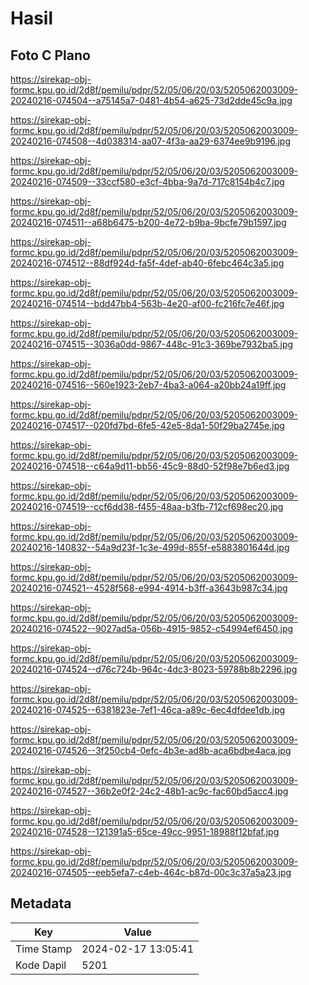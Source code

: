 # Hasil

## Foto C Plano

https://sirekap-obj-formc.kpu.go.id/2d8f/pemilu/pdpr/52/05/06/20/03/5205062003009-20240216-074504--a75145a7-0481-4b54-a625-73d2dde45c9a.jpg

https://sirekap-obj-formc.kpu.go.id/2d8f/pemilu/pdpr/52/05/06/20/03/5205062003009-20240216-074508--4d038314-aa07-4f3a-aa29-6374ee9b9196.jpg

https://sirekap-obj-formc.kpu.go.id/2d8f/pemilu/pdpr/52/05/06/20/03/5205062003009-20240216-074509--33ccf580-e3cf-4bba-9a7d-717c8154b4c7.jpg

https://sirekap-obj-formc.kpu.go.id/2d8f/pemilu/pdpr/52/05/06/20/03/5205062003009-20240216-074511--a68b6475-b200-4e72-b9ba-9bcfe79b1597.jpg

https://sirekap-obj-formc.kpu.go.id/2d8f/pemilu/pdpr/52/05/06/20/03/5205062003009-20240216-074512--88df924d-fa5f-4def-ab40-6febc464c3a5.jpg

https://sirekap-obj-formc.kpu.go.id/2d8f/pemilu/pdpr/52/05/06/20/03/5205062003009-20240216-074514--bdd47bb4-563b-4e20-af00-fc216fc7e46f.jpg

https://sirekap-obj-formc.kpu.go.id/2d8f/pemilu/pdpr/52/05/06/20/03/5205062003009-20240216-074515--3036a0dd-9867-448c-91c3-369be7932ba5.jpg

https://sirekap-obj-formc.kpu.go.id/2d8f/pemilu/pdpr/52/05/06/20/03/5205062003009-20240216-074516--560e1923-2eb7-4ba3-a064-a20bb24a19ff.jpg

https://sirekap-obj-formc.kpu.go.id/2d8f/pemilu/pdpr/52/05/06/20/03/5205062003009-20240216-074517--020fd7bd-6fe5-42e5-8da1-50f29ba2745e.jpg

https://sirekap-obj-formc.kpu.go.id/2d8f/pemilu/pdpr/52/05/06/20/03/5205062003009-20240216-074518--c64a9d11-bb56-45c9-88d0-52f98e7b6ed3.jpg

https://sirekap-obj-formc.kpu.go.id/2d8f/pemilu/pdpr/52/05/06/20/03/5205062003009-20240216-074519--ccf6dd38-f455-48aa-b3fb-712cf698ec20.jpg

https://sirekap-obj-formc.kpu.go.id/2d8f/pemilu/pdpr/52/05/06/20/03/5205062003009-20240216-140832--54a9d23f-1c3e-499d-855f-e5883801644d.jpg

https://sirekap-obj-formc.kpu.go.id/2d8f/pemilu/pdpr/52/05/06/20/03/5205062003009-20240216-074521--4528f568-e994-4914-b3ff-a3643b987c34.jpg

https://sirekap-obj-formc.kpu.go.id/2d8f/pemilu/pdpr/52/05/06/20/03/5205062003009-20240216-074522--9027ad5a-056b-4915-9852-c54994ef6450.jpg

https://sirekap-obj-formc.kpu.go.id/2d8f/pemilu/pdpr/52/05/06/20/03/5205062003009-20240216-074524--d76c724b-964c-4dc3-8023-59788b8b2296.jpg

https://sirekap-obj-formc.kpu.go.id/2d8f/pemilu/pdpr/52/05/06/20/03/5205062003009-20240216-074525--6381823e-7ef1-46ca-a89c-6ec4dfdee1db.jpg

https://sirekap-obj-formc.kpu.go.id/2d8f/pemilu/pdpr/52/05/06/20/03/5205062003009-20240216-074526--3f250cb4-0efc-4b3e-ad8b-aca6bdbe4aca.jpg

https://sirekap-obj-formc.kpu.go.id/2d8f/pemilu/pdpr/52/05/06/20/03/5205062003009-20240216-074527--36b2e0f2-24c2-48b1-ac9c-fac60bd5acc4.jpg

https://sirekap-obj-formc.kpu.go.id/2d8f/pemilu/pdpr/52/05/06/20/03/5205062003009-20240216-074528--121391a5-65ce-49cc-9951-18988f12bfaf.jpg

https://sirekap-obj-formc.kpu.go.id/2d8f/pemilu/pdpr/52/05/06/20/03/5205062003009-20240216-074505--eeb5efa7-c4eb-464c-b87d-00c3c37a5a23.jpg


## Metadata

| Key        | Value               |
| ---------- | ------------------- |
| Time Stamp | 2024-02-17 13:05:41 |
| Kode Dapil | 5201                |



